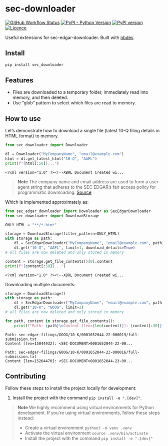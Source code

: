 # sec-downloader

<!-- WARNING: THIS FILE WAS AUTOGENERATED! DO NOT EDIT! -->

<a href="https://github.com/elijas/sec-downloader/actions/workflows/test.yaml"><img alt="GitHub Workflow Status" src="https://img.shields.io/github/actions/workflow/status/elijas/sec-downloader/test.yaml?label=build"></a>
<a href="https://pypi.org/project/sec-downloader/"><img alt="PyPI - Python Version" src="https://img.shields.io/pypi/pyversions/sec-downloader"></a>
<a href="https://badge.fury.io/py/sec-downloader"><img src="https://badge.fury.io/py/sec-downloader.svg" alt="PyPI version" /></a>
<a href="LICENSE"><img src="https://img.shields.io/github/license/elijas/sec-downloader.svg" alt="Licence"></a>

Useful extensions for sec-edgar-downloader. Built with
[nbdev](https://nbdev.fast.ai/).

## Install

``` sh
pip install sec_downloader
```

## Features

- Files are downloaded to a temporary folder, immediately read into
  memory, and then deleted.
- Use “glob” pattern to select which files are read to memory.

## How to use

Let’s demonstrate how to download a single file (latest 10-Q filing
details in HTML format) to memory.

``` python
from sec_downloader import Downloader

dl = Downloader("MyCompanyName", "email@example.com")
html = dl.get_latest_html("10-Q", "AAPL")
print(f"{html[:50]}...")
```

    <?xml version="1.0" ?><!--XBRL Document Created wi...

> **Note** The company name and email address are used to form a
> user-agent string that adheres to the SEC EDGAR’s fair access policy
> for programmatic downloading.
> [Source](https://www.sec.gov/os/webmaster-faq#code-support)

Which is implemented approximately as:

``` python
from sec_edgar_downloader import Downloader as SecEdgarDownloader
from sec_downloader import DownloadStorage

ONLY_HTML = "**/*.htm*"

storage = DownloadStorage(filter_pattern=ONLY_HTML)
with storage as path:
    dl = SecEdgarDownloader("MyCompanyName", "email@example.com", path)
    dl.get("10-Q", "AAPL", limit=1, download_details=True)
# all files are now deleted and only stored in memory

content = storage.get_file_contents()[0].content
print(f"{content[:50]}...")
```

    <?xml version="1.0" ?><!--XBRL Document Created wi...

Downloading multiple documents:

``` python
storage = DownloadStorage()
with storage as path:
    dl = SecEdgarDownloader("MyCompanyName", "email@example.com", path)
    dl.get("10-K", "GOOG", limit=2)
# all files are now deleted and only stored in memory

for path, content in storage.get_file_contents():
    print(f"Path: {path}\nContent [len={len(content)}]: {content[:30]}...\n")
```

    Path: sec-edgar-filings/GOOG/10-K/0001652044-22-000019/full-submission.txt
    Content [len=15044932]: <SEC-DOCUMENT>0001652044-22-00...

    Path: sec-edgar-filings/GOOG/10-K/0001652044-23-000016/full-submission.txt
    Content [len=15264470]: <SEC-DOCUMENT>0001652044-23-00...

## Contributing

Follow these steps to install the project locally for development:

1. Install the project with the command `pip install -e ".[dev]"`.

> **Note**
We highly recommend using virtual environments for Python development. If you're using virtual environments, follow these steps instead:
> - Create a virtual environment `python3 -m venv .venv`
> - Activate the virtual environment `source .venv/bin/activate`
> - Install the project with the command `pip install -e ".[dev]"`
